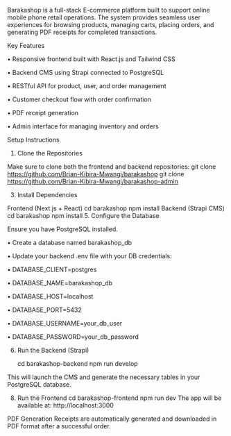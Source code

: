 
Barakashop is a full-stack E-commerce platform built to support online mobile phone retail operations. The system provides seamless user experiences for browsing products, managing carts, placing orders, and generating PDF receipts for completed transactions.

Key Features

•	Responsive frontend built with React.js and Tailwind CSS

•	Backend CMS using Strapi connected to PostgreSQL

•	RESTful API for product, user, and order management

•	Customer checkout flow with order confirmation

•	PDF receipt generation

•	Admin interface for managing inventory and orders

Setup Instructions

1. Clone the Repositories

Make sure to clone both the frontend and backend repositories:
git clone https://github.com/Brian-Kibira-Mwangi/barakashop
git clone https://github.com/Brian-Kibira-Mwangi/barakashop-admin

3. Install Dependencies
   
Frontend (Next.js + React)
   cd barakashop
   npm install
Backend (Strapi CMS)
   cd barakashop
   npm install
5. Configure the Database

Ensure you have PostgreSQL installed.

•	Create a database named barakashop_db

•	Update your backend .env file with your DB credentials:

•	DATABASE_CLIENT=postgres

•	DATABASE_NAME=barakashop_db

•	DATABASE_HOST=localhost

•	DATABASE_PORT=5432

•	DATABASE_USERNAME=your_db_user

•	DATABASE_PASSWORD=your_db_password

6. Run the Backend (Strapi)
   
   cd barakashop-backend
   npm run develop
   
This will launch the CMS and generate the necessary tables in your PostgreSQL database.

8. Run the Frontend
    cd barakashop-frontend
    npm run dev
The app will be available at: http://localhost:3000

PDF Generation
Receipts are automatically generated and downloaded in PDF format after a successful order. 
